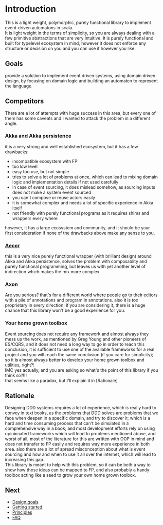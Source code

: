 # Introduction

This is a light weight, polymorphic, purely functional library to implement event-driven automatons in scala.  
It is light weight in the terms of simplicity, so you are always dealing with a few primitive abstractions that are very intuitive.
It is purely functional and built for typelevel ecosystem in mind, however it does not enforce any structure or decision on you and you can use it however you like.  

## Goals
provide a solution to implement event driven systems, using domain driven design, by focusing on domain logic and building an automaton to represent the language.

## Competitors
There are a lot of attempts with huge success in this area, but every one of them has some caveats and I wanted to attack the problem in a different angle.  

### Akka and Akka persistence
it is a very strong and well established ecosystem, but it has a few drawbacks:

* incompatible ecosystem with FP
* too low level
* easy too use, but not simple
* tries to solve a lot of problems at once, which can lead to mixing domain logic and implementation details if not used carefully
* in case of event sourcing, it does mislead somehow, as sourcing inputs does not make a system event sourced
* you can't compose or reuse actors easily
* it is somewhat complex and needs a lot of specific experience in Akka itself
* not friendly with purely functional programs as it requires shims and wrappers every where

however, it has a large ecosystem and community, and it should be your first consideration if none of the drawbacks above make any sense to you.

### [Aecor](https://github.com/notxcain/aecor)
this is a very nice purely functional wrapper (with brilliant design) around Akka and Akka persistence, solves the problem with composablity and purely functional programming, but leaves us with yet another level of indirection which makes the mix more complex.

### Axon
Are you serious? that's for a different world where people go to their editors with a pile of annotations and program in annotations. also it is too proprietary in every direction; if you are considering it, there is a huge chance that this library won't be a good experience for you.

### Your home grown toolbox
Event sourcing does not require any framework and almost always they mess up the work, as mentioned by Greg Young and other pioneers of ES/CQRS, and it does not need a long way to go in order to reach this conclusion, it is sufficient to use one of the available frameworks for a real project and you will reach the same conclusion (if you care for simplicity); so it is almost always better to develop your home grown toolbox and utilities, right?!  
IMO yes actually, and you are asking so what's the point of this library if you think so?!!!  
that seems like a paradox, but I'll explain it in [Rationale]

## Rationale
Designing DDD systems requires a lot of experience, which is really hard to convey in text books, as the problems that DDD solves are problems that we face when deepen in a specific domain, and try to discover it; which is a hard and time consuming process that can't be simulated in a comprehensive way in a book; and most development efforts rely on using opinionated frameworks which will lead to problems mentioned above, and worst of all, most of the literature for this are written with OOP in mind and does not transfer to FP easily and requires way more experience in both area. also there are a lot of spread misconception about what is event sourcing and how and when to use it all over the internet, which will lead to increasing this gap.  
This library is meant to help with this problem, so it can be both a way to show how those ideas can be mapped to FP, and also probably a handy toolbox acting like a seed to grow your own home grown toolbox.

## Next
- [Design goals](about/design_goals.md)
- [Getting started](tutorials/0_getting_started.md)
- [Principles](principles/index.md)
- [FAQ](faq.md)
